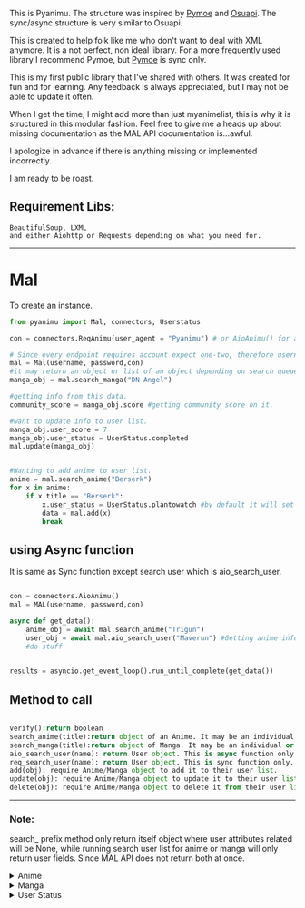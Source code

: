 This is Pyanimu. The structure was inspired by [Pymoe](https://github.com/ccubed/PyMoe) and [Osuapi](https://github.com/khazhyk/osuapi). The sync/async structure is very similar to Osuapi.

This is created to help folk like me who don't want to deal with XML anymore. It is a not perfect, non ideal library. For a more frequently used library I recommend Pymoe, but [Pymoe](https://github.com/ccubed/PyMoe) is sync only.

This is my first public library that I've shared with others. It was created for fun and for learning. Any feedback is always appreciated, but I may not be able to update it often.

When I get the time, I might add more than just myanimelist, this is why it is structured in this modular fashion. Feel free to give me a heads up about missing documentation as the MAL API documentation is...awful.

I apologize in advance if there is anything missing or implemented incorrectly.

I am ready to be roast.

## Requirement Libs:
```
BeautifulSoup, LXML
and either Aiohttp or Requests depending on what you need for.
```

___

# Mal
To create an instance.
```python
from pyanimu import Mal, connectors, Userstatus

con = connectors.ReqAnimu(user_agent = "Pyanimu") # or AioAnimu() for async

# Since every endpoint requires account expect one-two, therefore username/password isn't optional
mal = Mal(username, password,con)  
#it may return an object or list of an object depending on search queue.
manga_obj = mal.search_manga("DN Angel") 

#getting info from this data.
community_score = manga_obj.score #getting community score on it.

#want to update info to user list.
manga_obj.user_score = 7
manga_obj.user_status = UserStatus.completed
mal.update(manga_obj)


#Wanting to add anime to user list.
anime = mal.search_anime("Berserk")
for x in anime:
    if x.title == "Berserk":
        x.user_status = UserStatus.plantowatch #by default it will set plan to watch anyway
        data = mal.add(x)
        break

```

## using Async function
 
It is same as Sync function except search user which is aio_search_user.

```python 

con = connectors.AioAnimu()
mal = MAL(username, password,con)

async def get_data():
	anime_obj = await mal.search_anime("Trigun")
	user_obj = await mal.aio_search_user("Maverun") #Getting anime info about this user.
	#do stuff 
	

results = asyncio.get_event_loop().run_until_complete(get_data())

``` 

## Method to call
```python

verify():return boolean
search_anime(title):return object of an Anime. It may be an individual or list of an Anime Object.
search_manga(title):return object of Manga. It may be an individual or list of Manga object
aio_search_user(name): return User object. This is async function only.
req_search_user(name): return User object. This is sync function only.
add(obj): require Anime/Manga object to add it to their user list.
update(obj): require Anime/Manga object to update it to their user list.
delete(obj): require Anime/Manga object to delete it from their user list.
```

___

### Note: 
search_ prefix method only return itself object where user attributes related will be None, while running search user list
 for anime or manga will only return user fields. Since MAL API does not return both at once.  

<details>
 <summary>Anime</summary>
 
## From Search Anime.
```
id:int:Anime ID
title:string: Anime Title
english:string:Anime Title in English
synonyms:string: Different Anime Title
episodes:int: Anime's total episodes
type:string: TV,Movie,Ova etc
status:string: return either one of those [Airing, Finished Airing, Not yet aired]
start_date:string: yyyy-mm-dd date of first day airing.
end_date:string: yyyy-mm-dd date of finished airing.
synopsis:string: description of show.
image:string: url of anime's picture cover.
score:int: Average score from community.
```

## From User object only.
```
user_id:int: User ID from myanimelist
current_episode:int: current ep that user have watched.
date_start:string:yyyy-mm-dd date that user start watching it
date_finish:string:yyyy-mm-dd date that user have finished watching it.
user_score:int: a score that user give.
user_status: Status that user have put in. prefer accept UserStatus object, as int can be changed any time.
rewatch:int: How many time have user watched this anime already.
rewatch_ep:int: total episode including rewatched.
last_updated:string:
```

</details>

<details>
 <summary>Manga</summary>
 
## From Search Manga.
```
id:int:Manga ID
title:string: Manga Title
english:string:Manga Title in English
synonyms:string: Different Anime Title
chapters:int: Manga's total chapters 
volumes:int: Volume of total capters held.
score:int: Average score from community.
type:string: type of manga it is, [Manga,Novel,One-Shot] etc.
status: Status of this manga if it one of those [Publishing, Finished].
start_date:string: yyyy-mm-dd date of first day publish.
end_date:string: yyyy-mm-dd date of finished publish. 
synopsis:string: description of manga.
image:string:url of manga covered
```

## From User List.
```
user_id:int: User ID from myanimelist
read_chapters:int: current chapter that user is at
read_volumes:int: current volume that user is at
date_start:string:yyyy-mm-dd the date of user start reading
date_finish:string:yyyy-mm-dd the date of user finished reading
user_score:int:Score that user give to
user_status:int:Status that user give, recommend using UserStatus Object.
rereading:int: how many time have user reread it
rereading_chap:int:total chap including rereading time that user have read
last_updated:string: yyyy-mm-dd last update touch by users

```
</details>

<details>
 <summary>User Status</summary>
 
```
watching
reading
completed
onhold
dropped
plantowatch
plantoread

```
